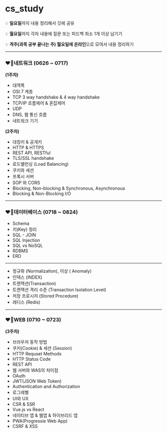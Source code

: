 # cs_study

💡 **일요일**까지 내용 정리해서 깃에 공유

💡 **월요일**까지 각자 내용에 질문 또는 피드백 최소 1개 이상 남기기

💡 **격주(과목 공부 끝나는 주) 월요일에 온라인**으로 모여서 내용 정리하기
___

### ❤️‍🔥네트워크 (0626 ~ 0717)
**(1주차)**
- 대역폭
- OSI 7 계층
- TCP 3 way handshake & 4 way handshake
- TCP/IP 흐름제어 & 혼잡제어
- UDP
- DNS, 웹 통신 흐름
- 네트워크 기기

**(2주차)**
- 대칭키 & 공개키
- HTTP & HTTPS
- REST API, RESTful
- TLS/SSL handshake
- 로드밸런싱 (Load Balancing)
- 쿠키와 세션
- 프록시 서버
- SOP 와 CORS
- Blocking, Non-blocking & Synchronous, Asynchronous
- Blocking & Non-Blocking I/O

___

### ❤️‍🔥데이터베이스 (0718 ~ 0824)
- Schema
- 키(Key) 정리
- SQL - JOIN
- SQL Injection
- SQL vs NoSQL
- RDBMS
- ERD
___
- 정규화 (Normalization), 이상 ( Anomaly)
- 인덱스 (INDEX)
- 트랜잭션(Transaction)
- 트랜잭션 격리 수준 (Transaction Isolation Level)
- 저장 프로시저 (Stored Procedure)
- 레디스 (Redis)

___

### ❤️‍🔥WEB (0710 ~ 0723)
**(3주차)**
- 브라우저 동작 방법
- 쿠키(Cookie) & 세션 (Session)
- HTTP Requset Methods
- HTTP Status Code
- REST API
- 웹 서버와 WAS의 차이점
- OAuth
- JWT(JSON Web Token)
- Authentication and Authorization
- 로그레벨
- UI와 UX
- CSR & SSR
- Vue.js vs React
- 네이티브 앱 & 웹앱 & 하이브리드 앱
- PWA(Progressie Web App)
- CSRF & XSS
